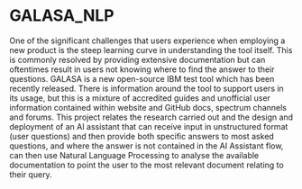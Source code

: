 # GALASA_NLP
One of the significant challenges that users experience when employing a new product is the steep learning curve in understanding the tool itself. This is commonly resolved by providing extensive documentation but can oftentimes result in users not knowing where to find the answer to their questions. GALASA is a new open-source IBM test tool which has been recently released. There is information around the tool to support users in its usage, but this is a mixture of accredited guides and unofficial user information contained within website and GitHub docs, spectrum channels and forums. This project relates the research carried out and the design and deployment of an AI assistant that can receive input in unstructured format (user questions) and then provide both specific answers to most asked questions, and where the answer is not contained in the AI Assistant flow, can then use Natural Language Processing to analyse the available documentation to point the user to the most relevant document relating to their query.
